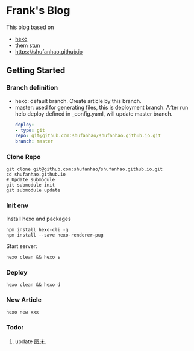 # Frank's Blog
This blog based on
 * [hexo](https://hexo.io/docs/) 
 * them [stun](https://theme-stun.github.io/docs/zh-CN/guide/quick-start.html#安装)
 * https://shufanhao.github.io
## Getting Started
### Branch definition
* hexo: default branch. Create article by this branch.
* master: used for generating files, this is deployment branch. After run helo deploy defined in _config.yaml, will update master branch.
    ```yaml
    deploy:
  - type: git
    repo: git@github.com:shufanhao/shufanhao.github.io.git
    branch: master
    ```
### Clone Repo
```shell script
git clone git@github.com:shufanhao/shufanhao.github.io.git
cd shufanhao.github.io
# Update submodule
git submodule init
git submodule update
```
### Init env
Install hexo and packages
```shell script
npm install hexo-cli -g
npm install --save hexo-renderer-pug
```
Start server:
```shell script
hexo clean && hexo s
```
### Deploy
```shell script
hexo clean && hexo d
```
### New Article
```shell script
hexo new xxx
```
### Todo:
1. update 图床.

